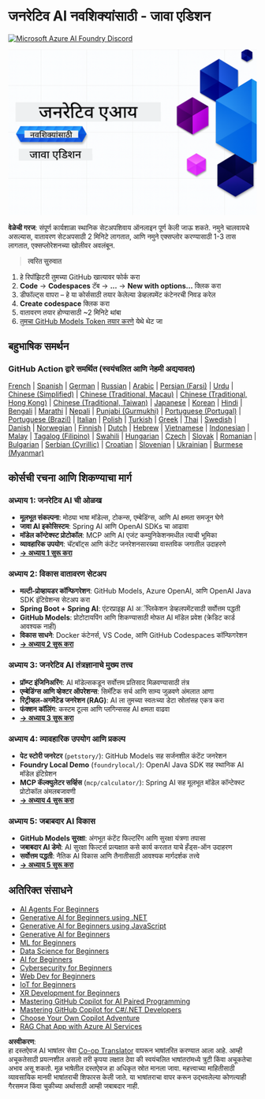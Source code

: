 <!--
CO_OP_TRANSLATOR_METADATA:
{
  "original_hash": "d684972689e288a83779255116bb42c3",
  "translation_date": "2025-07-27T08:41:19+00:00",
  "source_file": "README.md",
  "language_code": "mr"
}
-->
# जनरेटिव AI नवशिक्यांसाठी - जावा एडिशन  
[![Microsoft Azure AI Foundry Discord](https://dcbadge.limes.pink/api/server/ByRwuEEgH4)](https://discord.com/invite/ByRwuEEgH4)  

![जनरेटिव AI नवशिक्यांसाठी - जावा एडिशन](../../translated_images/beg-genai-series.8b48be9951cc574c25f8a3accba949bfd03c2f008e2c613283a1b47316fbee68.mr.png)  

**वेळेची गरज**: संपूर्ण कार्यशाळा स्थानिक सेटअपशिवाय ऑनलाइन पूर्ण केली जाऊ शकते. नमुने चालवायचे असल्यास, वातावरण सेटअपसाठी 2 मिनिटे लागतात, आणि नमुने एक्सप्लोर करण्यासाठी 1-3 तास लागतात, एक्सप्लोरेशनच्या खोलीवर अवलंबून.  

> **त्वरित सुरुवात**  

1. हे रिपॉझिटरी तुमच्या GitHub खात्यावर फोर्क करा  
2. **Code** → **Codespaces** टॅब → **...** → **New with options...** क्लिक करा  
3. डीफॉल्ट्स वापरा – हे या कोर्ससाठी तयार केलेल्या डेव्हलपमेंट कंटेनरची निवड करेल  
4. **Create codespace** क्लिक करा  
5. वातावरण तयार होण्यासाठी ~2 मिनिटे थांबा  
6. [तुमचा GitHub Models Token तयार करणे](./02-SetupDevEnvironment/README.md#step-2-create-a-github-personal-access-token) येथे थेट जा  

## बहुभाषिक समर्थन  

### GitHub Action द्वारे समर्थित (स्वयंचलित आणि नेहमी अद्ययावत)  

[French](../fr/README.md) | [Spanish](../es/README.md) | [German](../de/README.md) | [Russian](../ru/README.md) | [Arabic](../ar/README.md) | [Persian (Farsi)](../fa/README.md) | [Urdu](../ur/README.md) | [Chinese (Simplified)](../zh/README.md) | [Chinese (Traditional, Macau)](../mo/README.md) | [Chinese (Traditional, Hong Kong)](../hk/README.md) | [Chinese (Traditional, Taiwan)](../tw/README.md) | [Japanese](../ja/README.md) | [Korean](../ko/README.md) | [Hindi](../hi/README.md) | [Bengali](../bn/README.md) | [Marathi](./README.md) | [Nepali](../ne/README.md) | [Punjabi (Gurmukhi)](../pa/README.md) | [Portuguese (Portugal)](../pt/README.md) | [Portuguese (Brazil)](../br/README.md) | [Italian](../it/README.md) | [Polish](../pl/README.md) | [Turkish](../tr/README.md) | [Greek](../el/README.md) | [Thai](../th/README.md) | [Swedish](../sv/README.md) | [Danish](../da/README.md) | [Norwegian](../no/README.md) | [Finnish](../fi/README.md) | [Dutch](../nl/README.md) | [Hebrew](../he/README.md) | [Vietnamese](../vi/README.md) | [Indonesian](../id/README.md) | [Malay](../ms/README.md) | [Tagalog (Filipino)](../tl/README.md) | [Swahili](../sw/README.md) | [Hungarian](../hu/README.md) | [Czech](../cs/README.md) | [Slovak](../sk/README.md) | [Romanian](../ro/README.md) | [Bulgarian](../bg/README.md) | [Serbian (Cyrillic)](../sr/README.md) | [Croatian](../hr/README.md) | [Slovenian](../sl/README.md) | [Ukrainian](../uk/README.md) | [Burmese (Myanmar)](../my/README.md)  

## कोर्सची रचना आणि शिकण्याचा मार्ग  

### **अध्याय 1: जनरेटिव AI ची ओळख**  
- **मूलभूत संकल्पना**: मोठ्या भाषा मॉडेल्स, टोकन्स, एम्बेडिंग्स, आणि AI क्षमता समजून घेणे  
- **जावा AI इकोसिस्टम**: Spring AI आणि OpenAI SDKs चा आढावा  
- **मॉडेल कॉन्टेक्स्ट प्रोटोकॉल**: MCP आणि AI एजंट कम्युनिकेशनमधील त्याची भूमिका  
- **व्यावहारिक उपयोग**: चॅटबॉट्स आणि कंटेंट जनरेशनसारख्या वास्तविक जगातील उदाहरणे  
- **[→ अध्याय 1 सुरू करा](./01-IntroToGenAI/README.md)**  

### **अध्याय 2: विकास वातावरण सेटअप**  
- **मल्टी-प्रोव्हायडर कॉन्फिगरेशन**: GitHub Models, Azure OpenAI, आणि OpenAI Java SDK इंटिग्रेशन्स सेटअप करा  
- **Spring Boot + Spring AI**: एंटरप्राइझ AI अॅप्लिकेशन डेव्हलपमेंटसाठी सर्वोत्तम पद्धती  
- **GitHub Models**: प्रोटोटायपिंग आणि शिकण्यासाठी मोफत AI मॉडेल प्रवेश (क्रेडिट कार्ड आवश्यक नाही)  
- **विकास साधने**: Docker कंटेनर्स, VS Code, आणि GitHub Codespaces कॉन्फिगरेशन  
- **[→ अध्याय 2 सुरू करा](./02-SetupDevEnvironment/README.md)**  

### **अध्याय 3: जनरेटिव AI तंत्रज्ञानाचे मुख्य तत्त्व**  
- **प्रॉम्प्ट इंजिनिअरिंग**: AI मॉडेल्सकडून सर्वोत्तम प्रतिसाद मिळवण्यासाठी तंत्र  
- **एम्बेडिंग्स आणि व्हेक्टर ऑपरेशन्स**: सिमॅंटिक सर्च आणि साम्य जुळवणे अंमलात आणा  
- **रिट्रीव्हल-अगमेंटेड जनरेशन (RAG)**: AI ला तुमच्या स्वतःच्या डेटा स्रोतांसह एकत्र करा  
- **फंक्शन कॉलिंग**: कस्टम टूल्स आणि प्लगिन्ससह AI क्षमता वाढवा  
- **[→ अध्याय 3 सुरू करा](./03-CoreGenerativeAITechniques/README.md)**  

### **अध्याय 4: व्यावहारिक उपयोग आणि प्रकल्प**  
- **पेट स्टोरी जनरेटर** (`petstory/`): GitHub Models सह सर्जनशील कंटेंट जनरेशन  
- **Foundry Local Demo** (`foundrylocal/`): OpenAI Java SDK सह स्थानिक AI मॉडेल इंटिग्रेशन  
- **MCP कॅल्क्युलेटर सर्व्हिस** (`mcp/calculator/`): Spring AI सह मूलभूत मॉडेल कॉन्टेक्स्ट प्रोटोकॉल अंमलबजावणी  
- **[→ अध्याय 4 सुरू करा](./04-PracticalSamples/README.md)**  

### **अध्याय 5: जबाबदार AI विकास**  
- **GitHub Models सुरक्षा**: अंगभूत कंटेंट फिल्टरिंग आणि सुरक्षा यंत्रणा तपासा  
- **जबाबदार AI डेमो**: AI सुरक्षा फिल्टर्स प्रत्यक्षात कसे कार्य करतात याचे हँड्स-ऑन उदाहरण  
- **सर्वोत्तम पद्धती**: नैतिक AI विकास आणि तैनातीसाठी आवश्यक मार्गदर्शक तत्त्वे  
- **[→ अध्याय 5 सुरू करा](./05-ResponsibleGenAI/README.md)**  

## अतिरिक्त संसाधने  

- [AI Agents For Beginners](https://github.com/microsoft/ai-agents-for-beginners)  
- [Generative AI for Beginners using .NET](https://github.com/microsoft/Generative-AI-for-beginners-dotnet)  
- [Generative AI for Beginners using JavaScript](https://github.com/microsoft/generative-ai-with-javascript)  
- [Generative AI for Beginners](https://github.com/microsoft/generative-ai-for-beginners)  
- [ML for Beginners](https://aka.ms/ml-beginners)  
- [Data Science for Beginners](https://aka.ms/datascience-beginners)  
- [AI for Beginners](https://aka.ms/ai-beginners)  
- [Cybersecurity for Beginners](https://github.com/microsoft/Security-101)  
- [Web Dev for Beginners](https://aka.ms/webdev-beginners)  
- [IoT for Beginners](https://aka.ms/iot-beginners)  
- [XR Development for Beginners](https://github.com/microsoft/xr-development-for-beginners)  
- [Mastering GitHub Copilot for AI Paired Programming](https://aka.ms/GitHubCopilotAI)  
- [Mastering GitHub Copilot for C#/.NET Developers](https://github.com/microsoft/mastering-github-copilot-for-dotnet-csharp-developers)  
- [Choose Your Own Copilot Adventure](https://github.com/microsoft/CopilotAdventures)  
- [RAG Chat App with Azure AI Services](https://github.com/Azure-Samples/azure-search-openai-demo-java)  

**अस्वीकरण**:  
हा दस्तऐवज AI भाषांतर सेवा [Co-op Translator](https://github.com/Azure/co-op-translator) वापरून भाषांतरित करण्यात आला आहे. आम्ही अचूकतेसाठी प्रयत्नशील असलो तरी कृपया लक्षात ठेवा की स्वयंचलित भाषांतरांमध्ये त्रुटी किंवा अचूकतेचा अभाव असू शकतो. मूळ भाषेतील दस्तऐवज हा अधिकृत स्रोत मानला जावा. महत्त्वाच्या माहितीसाठी व्यावसायिक मानवी भाषांतराची शिफारस केली जाते. या भाषांतराचा वापर करून उद्भवलेल्या कोणत्याही गैरसमज किंवा चुकीच्या अर्थासाठी आम्ही जबाबदार नाही.